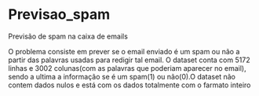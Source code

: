 # Previsao_spam
Previsão de spam na caixa de emails

O problema consiste em prever se o email enviado é um spam ou não a partir das palavras usadas para redigir tal email.
O dataset conta com 5172 linhas e 3002 colunas(com as palavras que poderiam aparecer no email), sendo a ultima
a informação se é um spam(1) ou não(0).O dataset não contem dados nulos e está com os dados totalmente com o farmato 
inteiro

